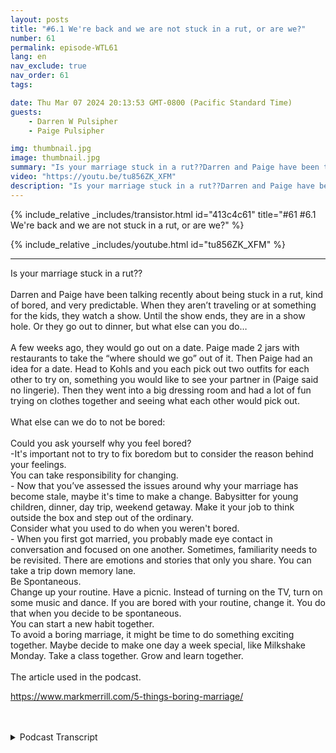 ```yaml
---
layout: posts
title: "#6.1 We're back and we are not stuck in a rut, or are we?"
number: 61
permalink: episode-WTL61
lang: en
nav_exclude: true
nav_order: 61
tags:

date: Thu Mar 07 2024 20:13:53 GMT-0800 (Pacific Standard Time)
guests:
    - Darren W Pulsipher
    - Paige Pulsipher

img: thumbnail.jpg
image: thumbnail.jpg
summary: "Is your marriage stuck in a rut??Darren and Paige have been talking recently about being stuck in a rut, kind of bored, and very predictable. When they aren’t traveling or at something for the kids, they watch a show. Until the show ends, they are in a show hole. Or they go out to dinner, but what else can you do…A few weeks ago, they would go out on a date. Paige made 2 jars with restaurants to take the “where should we go” out of it. Then Paige had an idea for a date. Head to Kohls and you each pick out two outfits for each other to try on, something you would like to see your partner in (Paige said no lingerie). Then they went into a big dressing room and had a lot of fun trying on clothes together and seeing what each other would pick out. What else can we do to not be bored:Could you ask yourself why you feel bored?-It's important not to try to fix boredom but to consider the reason behind your feelings.You can take responsibility for changing.- Now that you’ve assessed the issues around why your marriage has become stale, maybe it's time to make a change. Babysitter for young children, dinner, day trip, weekend getaway. Make it your job to think outside the box and step out of the ordinary.Consider what you used to do when you weren't bored. - When you first got married, you probably made eye contact in conversation and focused on one another. Sometimes, familiarity needs to be revisited. There are emotions and stories that only you share. You can take a trip down memory lane.Be Spontaneous.Change up your routine. Have a picnic. Instead of turning on the TV, turn on some music and dance. If you are bored with your routine, change it. You do that when you decide to be spontaneous.You can start a new habit together.To avoid a boring marriage, it might be time to do something exciting together. Maybe decide to make one day a week special, like Milkshake Monday. Take a class together. Grow and learn together. The article used in the podcast. https://www.markmerrill.com/5-things-boring-marriage/"
video: "https://youtu.be/tu856ZK_XFM"
description: "Is your marriage stuck in a rut??Darren and Paige have been talking recently about being stuck in a rut, kind of bored, and very predictable. When they aren’t traveling or at something for the kids, they watch a show. Until the show ends, they are in a show hole. Or they go out to dinner, but what else can you do…A few weeks ago, they would go out on a date. Paige made 2 jars with restaurants to take the “where should we go” out of it. Then Paige had an idea for a date. Head to Kohls and you each pick out two outfits for each other to try on, something you would like to see your partner in (Paige said no lingerie). Then they went into a big dressing room and had a lot of fun trying on clothes together and seeing what each other would pick out. What else can we do to not be bored:Could you ask yourself why you feel bored?-It's important not to try to fix boredom but to consider the reason behind your feelings.You can take responsibility for changing.- Now that you’ve assessed the issues around why your marriage has become stale, maybe it's time to make a change. Babysitter for young children, dinner, day trip, weekend getaway. Make it your job to think outside the box and step out of the ordinary.Consider what you used to do when you weren't bored. - When you first got married, you probably made eye contact in conversation and focused on one another. Sometimes, familiarity needs to be revisited. There are emotions and stories that only you share. You can take a trip down memory lane.Be Spontaneous.Change up your routine. Have a picnic. Instead of turning on the TV, turn on some music and dance. If you are bored with your routine, change it. You do that when you decide to be spontaneous.You can start a new habit together.To avoid a boring marriage, it might be time to do something exciting together. Maybe decide to make one day a week special, like Milkshake Monday. Take a class together. Grow and learn together. The article used in the podcast. https://www.markmerrill.com/5-things-boring-marriage/"
---
```


<div>
{% include_relative _includes/transistor.html id="413c4c61" title="#61 #6.1 We're back and we are not stuck in a rut, or are we?" %}

{% include_relative _includes/youtube.html id="tu856ZK_XFM" %}
</div>

---

<html><head></head><body><div>Is your marriage stuck in a rut??<br><br>Darren and Paige have been talking recently 
about being stuck in a rut, kind of bored, and very predictable. When they aren’t traveling or at something for the 
kids, they watch a show. Until the show ends, they are in a show hole. Or they go out to dinner, but what else can 
you do…<br><br>A few weeks ago, they would go out on a date. Paige made 2 jars with restaurants to take the “where 
should we go” out of it. Then Paige had an idea for a date. Head to Kohls and you each pick out two outfits for each 
other to try on, something you would like to see your partner in (Paige said no lingerie). Then they went into a big 
dressing room and had a lot of fun trying on clothes together and seeing what each other would pick out.&nbsp;
<br><br>What else can we do to not be bored:<br><br>Could you ask yourself why you feel bored?<br>-It's important 
not to try to fix boredom but to consider the reason behind your feelings.<br>You can take responsibility for 
changing.<br>- Now that you’ve assessed the issues around why your marriage has become stale, maybe it's time to make 
a change. Babysitter for young children, dinner, day trip, weekend getaway. Make it your job to think outside the box and step out of the ordinary.<br>Consider what you used to do when you weren't bored.&nbsp;<br>- When you first got married, you probably made eye contact in conversation and focused on one another. Sometimes, familiarity needs to be revisited. There are emotions and stories that only you share. You can take a trip down memory lane.<br>Be Spontaneous.<br>Change up your routine. Have a picnic. Instead of turning on the TV, turn on some music and dance. If you are bored with your routine, change it. You do that when you decide to be spontaneous.<br>You can start a new habit together.<br>To avoid a boring marriage, it might be time to do something exciting together. Maybe decide to make one day a week special, like Milkshake Monday. Take a class together. Grow and learn together.&nbsp;<br><br>The article used in the podcast. 

<a href="https://www.markmerrill.com/5-things-boring-marriage/">https://www.markmerrill.com/5-things-boring-marriage/</a>
<br><br><br></div>


<details>
<summary> Podcast Transcript </summary>

<p>﻿1</p>
<p>Hey, we're back.</p>
<p>It's been about, what, six months,maybe seven months since we podcast it.</p>
<p>It's been a crazy seven months.</p>
<p>We've had a lot going on. I guess.</p>
<p>We have.</p>
<p>And I think even when we dida few podcasts seven months ago,we only did a few podcastslike we haven't been fully back for it.</p>
<p>We've been focusing instantfor a really long time.</p>
<p>No, we haven't.</p>
<p>And I blame the suits for that.</p>
<p>No, not the the Mafia.</p>
<p>Apparel. Men's wear.</p>
<p>No, no TV shows, suits.</p>
<p>It's it's all its fault.</p>
<p>It consumed us for, what, eight seasons?yeah. Yeah.</p>
<p>And we did. We watched a lot. Okay. But.</p>
<p>But I know our listeners are dying to knowwhy we're back, right?</p>
<p>Aren't you all dying to know?</p>
<p>Because we finished shoots.</p>
<p>We finished. We're in the show.</p>
<p>Free time now.</p>
<p>We have free time.</p>
<p>So if you found a new you found a new showfor us to binge watch.</p>
<p>The rookie. The rookie.</p>
<p>We like that show. It's fun. Shotsget you. Okay.</p>
<p>So seriously,you have wanted to come back and podcastfor a really long time and I have beenthe one that has been hesitant.</p>
<p>Well and I have my own podcast Embracing</p>
<p>Digital Transformation that I write.</p>
<p>So I get my podcast fix already. Okay.</p>
<p>But I wanted a podcast with you.</p>
<p>Yeah, just brag about your other podcast.</p>
<p>I it's not bragging.</p>
<p>I get a little,you know, self-promotion, self-promotion.</p>
<p>But you know.</p>
<p>Listen, embracing digital transformation.</p>
<p>No, we actually want you to listento that one.</p>
<p>Yeah. Yes.</p>
<p>Because, you know,you're getting to the point where we can.</p>
<p>Start monetizing. Now. Yeah.</p>
<p>I think you made like a dollar. Lefta dollar 50.</p>
<p>So people, come on, you can help us out.</p>
<p>Help me buy a lemonade.</p>
<p>I was just saying I wanted the lemonade.</p>
<p>All right, but seriously,</p>
<p>So what were you going to say?</p>
<p>Why did we stop podcasting?</p>
<p>Why are we doing it again?</p>
<p>Well, like I said, you.</p>
<p>You have been wanting to start back up.</p>
<p>I have been feeling that we've kind ofsaid everything that there is to sayfrom our perspectiveabout blended families,because our podcast originally startedas a blended family podcast.</p>
<p>Yeah, but it never stuck just to blended.</p>
<p>You know, it didn't we.</p>
<p>Always talked about how to make lemonadewhen life throws you lemons.</p>
<p>Right?</p>
<p>Which is in our introand things like that.</p>
<p>So it kind of already gone that way.</p>
<p>But we're even moving further awayfrom blended families.</p>
<p>Why is that? Paige Not just becausebecause ouryoungest are now moving out of the house.</p>
<p>We're moving to a different space.</p>
<p>So sad.</p>
<p>We have a junior and a senior. That's it.</p>
<p>That's all the stuff anyway.</p>
<p>But yeah, I just I just felt like,</p>
<p>Do we have anything new to say?</p>
<p>Does anybody care about whatwe have to say?</p>
<p>Haven't we said it all?</p>
<p>So that's how I kept feeling.</p>
<p>But in the last month or so,we've been talking about,we really enjoy doing a podcast together.</p>
<p>It it's fun.</p>
<p>It is. It's fun.</p>
<p>It's cheaperthan going to marriage therapy.</p>
<p>That is true.</p>
<p>And this actually gets ustalking a lot about stuff.</p>
<p>Yeah,sometimes I don't want to talk about.</p>
<p>I was going to say, you know, we shouldmaybe have some episodes that arewhere's the lemonade after the recording?</p>
<p>Because Darren doesn't see these thingsuntil we're actually recording.</p>
<p>Like he</p>
<p>I just pulled this up and he was like.</p>
<p>Yeah, the Paige has all the research forthe episodes and then I'm I'm just a tool.</p>
<p>Yeah, well, yeah, you get.</p>
<p>I'm just a tool.</p>
<p>I'm going to I'm going to leave that onealone.</p>
<p>You get the recordingset up and all of that,and then you literally seewhat I have put together, the outline.</p>
<p>We don't have a script.</p>
<p>I just put together an outline.</p>
<p>You see thatas we're getting ready to record.</p>
<p>You know.</p>
<p>Sometimes as we're recording, I'mreading it going, what's. Yes?</p>
<p>So then we if it's anythingnoteworthy,we might have a longer conversation,a dicier conversationafter we stop recording.</p>
<p>So maybe so maybe we should record that.</p>
<p>That'll be on our paid version.</p>
<p>You can find that on YouTube.yeah.</p>
<p>If you subscribe, we'll. We'll set it up.</p>
<p>You can subscribe and see the see the postepisode discussion.</p>
<p>Some outtakes that might be more excitingthan the recording.</p>
<p>Ah, but today we're going to talk aboutwhen your marriage is stuck in a rut.</p>
<p>What's it? Let's get to that.wait, we didn't finishtalking about our new format.okay.</p>
<p>So we're not just going to be talkingabout blended families.</p>
<p>We are going to have one.</p>
<p>We're goingto have four out of the four weeks.</p>
<p>We're going to talk about four differentthings or talk about relationships.</p>
<p>One week we're going to talk about blendedfamilies.</p>
<p>One week we're going to talk aboutwhat are the other travel.</p>
<p>Yeah, travel, maybe date ideas,</p>
<p>I think one.</p>
<p>And then the other one iswe're going to talk about a current eventbecause I know you're all dying to have</p>
<p>Darren Paige talk about current events.</p>
<p>You need to know how we feel about.</p>
<p>Yeah, well.</p>
<p>We'll we'll obviously pick thingsthat we don't agree onbecause that's more fun to listen to.</p>
<p>That's that's really easy.</p>
<p>We don't agree on a lot of stuff,you know.</p>
<p>Until we're done with the conversation,then she obviously agrees with that.yeah. Always, always.</p>
<p>I think 95% of our conversationsend with let's just agree to disagree.</p>
<p>I think she just likes to disagreewith you.</p>
<p>Do say that you're like,why do you want to argue with me?</p>
<p>Yeah, because I just do.</p>
<p>Okay, now back to so todaywe're going to talk aboutare you stuck in a rutwith your relationship?</p>
<p>Because we've we've been feeling that way,especially after we finish suits.</p>
<p>Well, yeah, because our whole.</p>
<p>Our whole world revolves around suits.</p>
<p>Derek, do you have timeto watch your suits for lunch?</p>
<p>Yeah, I do. It's 40 minutes long.</p>
<p>Yeah. Okay.</p>
<p>That is pretty.</p>
<p>Is pretty sad. Our date night,it was like what you want to do tonight?</p>
<p>Let's get some takeout and watch suits.</p>
<p>Yeah, we can.</p>
<p>We can slam downfive episodes of suits and one.my goodness.</p>
<p>We did watch suits on video, Angel. We.</p>
<p>We had to. There is.</p>
<p>Yeah.</p>
<p>If you don't know what good Angel is,look it up it, itcleans up the language or anything elsethat's in our show.</p>
<p>So we did watch it on Ben because there'squite a bit of swearing in it.</p>
<p>So we have been talking aboutare we stuck in a rut?</p>
<p>Are we are we pretty boring?</p>
<p>And so several weeks agowe were like, hey, date nights coming up,what should we do?</p>
<p>And we literally were like,</p>
<p>What should we do?</p>
<p>What should we do?</p>
<p>So we plan for how to do dating.</p>
<p>We what? Yeah, we put we plan it.</p>
<p>We said, what should we do for play?</p>
<p>And you said, Hey, let's plan outsome dates and do something about that.</p>
<p>And that'swhat we ended up doing that night.</p>
<p>We didn't go out at all.</p>
<p>We just sat around and talked about thingsthat we could do, ideas let's remember.</p>
<p>No, I don'tremember that.</p>
<p>That's all we ask. What we have.</p>
<p>So we did.</p>
<p>And that's what led to your jaw idea.</p>
<p>Know the joke?</p>
<p>Okay. Okay.</p>
<p>Don't you remember? Yes. So the Jared.</p>
<p>So let me explain the jar idea.</p>
<p>I have two jars because I don't knowif you guys are like this,but we spend probably a half hour whenwe go out to dinner going, where do we go?</p>
<p>I don't care.</p>
<p>Where do you want to go? I don't know.</p>
<p>Where do you want to go?</p>
<p>And then, you know, one of us might saywe should go here.</p>
<p>Another one goes, I.</p>
<p>I just had. That.</p>
<p>Okay. No, no, I'll say the truth there.</p>
<p>I know it's always Darren that always says</p>
<p>I'm not in the mood for that.</p>
<p>That not</p>
<p>I eat anything and everything.</p>
<p>That's true, anything, anytime.</p>
<p>But okay. So it should go.</p>
<p>No, it's your turn to pick and I'll go,okay, we're going to do Mexican because.</p>
<p>That's not true.</p>
<p>I'll say do anything except for Indian.</p>
<p>I don't like Indian food. That's right.</p>
<p>And then I say,</p>
<p>All right, let's go to Mexican.</p>
<p>She goes, I might if I had that for lunch.</p>
<p>I don't want for.</p>
<p>I think we all relate to this.</p>
<p>So any who.</p>
<p>Okay, I made two jars.</p>
<p>One jar has like fast casual restaurants,restaurants we've been wanting to tryand which restaurants we already like.</p>
<p>Yeah, the other one is nicer.</p>
<p>Restaurantssit down, more expensive restaurants,which I don't typically like those.</p>
<p>I don't. Know.</p>
<p>But you like sitting down and do.</p>
<p>I don't know.</p>
<p>I hate spending money on on food.</p>
<p>I don't know.</p>
<p>I think it's just a waste.</p>
<p>But anyway, so we have two jars. Soa couple of weeks agowe picked one out of the night store.</p>
<p>Yeah. And we went to Sienna.</p>
<p>It was a great dinner,but we were trying to decide at dinner.</p>
<p>We were trying to decidewhat we were going to do.</p>
<p>Yeah.</p>
<p>After dinner and what we end up doing.</p>
<p>I said, drive to Kohl's.that's right.</p>
<p>Yeah, you did? Yeah.</p>
<p>I said, Drive to Kohl's.</p>
<p>And you said,</p>
<p>Why are we going to go shopping?</p>
<p>Yeah.</p>
<p>You were like,</p>
<p>No, Christmas just happened.</p>
<p>We've spent a lot of money.</p>
<p>Why are we going to Kohl's? I'm like,</p>
<p>Just go to Kohl's.</p>
<p>So we went to Kohl's and we got in thereand I said, Okay, you go pick outtwo outfits for me to try on thatyou want to see me try on two trap.</p>
<p>And it's a trap.</p>
<p>I went and picked out two outfitsfor you to try it.</p>
<p>And then you did asked me if you couldpick out lingerie for me to try.</p>
<p>I which I said, no,this was not that kind of date.</p>
<p>I was boring. They told you?</p>
<p>No, We had a lot of fun.</p>
<p>It was fun.</p>
<p>So you picked outyou actually picked out like.</p>
<p>Four out four outfits.</p>
<p>Because you picked outlike you picked a silly one.</p>
<p>All you have to do is silly one.</p>
<p>I didn't pick a silly one for you.</p>
<p>No, you didn't.</p>
<p>I picked out. But it was interesting.</p>
<p>It's interesting, though, to see what your</p>
<p>I like scene.</p>
<p>What does it mean?</p>
<p>I'm going to dress that way.</p>
<p>But I like to seebut I think.</p>
<p>Was the it was the leather booty shortsthat she wouldn't put on.</p>
<p>No it.</p>
<p>Was. Itit was actually interesting because.</p>
<p>I dressed you preppy.</p>
<p>You did, as anyone knows who knows me.</p>
<p>I love clothes, I love shopping,</p>
<p>I love buying clothes.</p>
<p>I love wherenew outfits, love it, love it all.</p>
<p>Darren knows this about me.</p>
<p>And so I wanted to see.</p>
<p>But I mean, I don't get your inputvery often on what I buy or what I wear.</p>
<p>So I was curiousto see what you would pick out for me.</p>
<p>And it was all preppy and I used to love.</p>
<p>I mean, hello, I'm from the eighties.</p>
<p>Preppy.</p>
<p>Preppy works for me.</p>
<p>But you didn't get anything.</p>
<p>I did. I bought that one shirt. yeah?no. We bought the one shirt for me. yeah.</p>
<p>And then the fun outfit I got her,which was the elf costume.</p>
<p>Yeah, it was on clearance for $6.</p>
<p>Yeah, it's.</p>
<p>It's the outfit from Elf that Jovi wearswhen she grows up as well.</p>
<p>So we bought that.</p>
<p>It was actually.</p>
<p>It was cute. And I will wear that.</p>
<p>Yeah, it's pretty cute.</p>
<p>And then I picked out two outfitsthat I wanted you to try onand you got a chance to see them.</p>
<p>And they were preppy outfits.</p>
<p>They were preppy outfits.</p>
<p>I love you in preppy outfits,but you didn't want to buy anything.</p>
<p>No, I'm still.</p>
<p>Losing you, still losing weight.</p>
<p>So you want to buy anything yet? Butit was fun we went into.</p>
<p>Trust me,</p>
<p>Kohl's is dead on a Friday night.</p>
<p>There was no one there.</p>
<p>And so we went.</p>
<p>We didn't knowif you were supposed to do this or not.</p>
<p>We went into a dressing roomand we picked the big one, and we.</p>
<p>We changed our clothes right there.</p>
<p>Yeah, we changed.</p>
<p>We were in the same dressing roomtogether.</p>
<p>I don't know if you're actually supposedto do that in Kohl's,but nobody said anything.</p>
<p>Like I said, nobody was there.</p>
<p>So it was fun. It was really fun.</p>
<p>That was our date.</p>
<p>Yeah. Yeah, it was fun. So.</p>
<p>So doing things.</p>
<p>I guess what you're saying iswe need to do things that area little out of the ordinary. Yes.</p>
<p>Then your typical date night of fast foodand watching shows. Yes.</p>
<p>Not fast food.</p>
<p>We don't eat fast food.</p>
<p>We fast, casual, fast, casual.</p>
<p>Well, I'm just saying we would neverget Burger King or McDonald's.</p>
<p>GROSS.</p>
<p>We get Chipotle or or our Thai for our.</p>
<p>Podcast is not sponsoredby McDonald's or Burger King now.</p>
<p>But if they would have,they want to be kids.</p>
<p>I think you</p>
<p>I think you killed that one just now.</p>
<p>Okay, So Idid some research.</p>
<p>Yep. You did?</p>
<p>On, you know, Mr.</p>
<p>Google and said, you know, stuck in a rut.</p>
<p>Marriages.</p>
<p>What what can we doto not be bored in our marriage?</p>
<p>Because I think it's important.</p>
<p>I think it's importantto not be stuck in a rut.</p>
<p>When you found a couple of articles,right?</p>
<p>I did. I did.</p>
<p>You can find those onthe on the blog site.</p>
<p>We always reference the articles.</p>
<p>There's a link thereso you can look at those.</p>
<p>But you zoned in on one five thingsof a boring marriage.</p>
<p>Five things, two of.</p>
<p>A boring marriage.</p>
<p>Well, five things to do</p>
<p>To not have a boring marriage.</p>
<p>Yes, to help boredom.</p>
<p>So the first one, ask yourself, Darren.</p>
<p>I'm going to.</p>
<p>Ask yourselfwhy you feel bored in our marriage.</p>
<p>I don't feel bored in my marriage.</p>
<p>That is true.</p>
<p>It was methat was feeling bored. Marriage.</p>
<p>I'm perfectly fine staying homeand watching suits and eating Thai.</p>
<p>Yes, you are.</p>
<p>But you're also.</p>
<p>That's one thing I love about you.</p>
<p>You will do anything like literallyif I say we should stay on tonight,watch you. You're like, Great.</p>
<p>If I say let's go out and go dancing,you would say, Great, like you.</p>
<p>You are just you are flexible.</p>
<p>You will you are great that way.</p>
<p>So it says in this article,</p>
<p>Ask yourself why you feel bored.</p>
<p>So it says it's importantnot to try to simply fix boredom,but to consider the reasonbehind your feelings.</p>
<p>So, honey, why do you feel bored?</p>
<p>I just.</p>
<p>It's just like nightafter night of doing the same thing.</p>
<p>I think that's boring.</p>
<p>Okay, so on monotony.</p>
<p>Monotony. Not so many nights.</p>
<p>We'll watch the bat.</p>
<p>No, Tuesday nightswe watch the bachelor bachelor.</p>
<p>Wednesday nights we'll watch Rookie.</p>
<p>I got.</p>
<p>And then Thursday nights we'll watch Rickyand then Friday night to watch for a key.</p>
<p>No, we'll throw on another showand then we'll be on Friday.</p>
<p>Night four. Okay.</p>
<p>But I see what you're saying.</p>
<p>If it's the same thing overand over again, then you become complacentin your relationship.</p>
<p>You do.</p>
<p>And I think that it takes you startnot even really communicatingwith each other.</p>
<p>Like it's just like you're.</p>
<p>Not you're just complacent.</p>
<p>You're just on your treadmill of we knowwhat we're going to do, let's do it.</p>
<p>And you know what I mean?</p>
<p>Yeah, we've donea lot of different fun, fun dates.</p>
<p>You remember thatone progressive dinner that we did? Yes.</p>
<p>But that was like,you know, two years ago. So.</p>
<p>Yeah, I know. Butwe can't do the sameprogressive dinnerevery week that get boring.</p>
<p>I think.</p>
<p>I think what we're trying to say isyour relationships are always going to gothrough theseups and downs. And yes.</p>
<p>You'll be busy with workor grandkids or kids.</p>
<p>And in the most important relationship,you have is the one with your spouse.</p>
<p>So you got to spice it up.</p>
<p>Okay.</p>
<p>So number one, ask yourselfwhy you feel bored.</p>
<p>Okay. Okay. So we did that one,take responsibility for changing.</p>
<p>So this is not changing your spouse?</p>
<p>No, this is changing you.</p>
<p>So it says now that you've assessedthe issues around why you're bored,it's time to make a change.</p>
<p>So it's suggested,you know, if you have young children,make sure you're arrangingfor a babysitter, you know, once a week,every other week, whatever you can afford,you know, make sureyou're going out to dinner or to lunch.</p>
<p>Make sure, you know, do day trips,do a weekend getaway, which we just did.</p>
<p>We just did.</p>
<p>We just did a weekend getaway for Darren'sbirthday, which is in January.</p>
<p>I got him tickets to the opera.</p>
<p>There was an opera coming to Sacramento,and Darren loves the opera and.</p>
<p>This was a weird opera.</p>
<p>It was a weird opera.</p>
<p>It was really weird. But it was fun.</p>
<p>We dressed up.</p>
<p>It was fun.</p>
<p>It's fun. I love I love dressing up.</p>
<p>She and Paigeall dressed to the nines and everyone'slooking at her when we walk in.yes, everyone. Everyone is looking at me.</p>
<p>How many commentsdid you get at the opera about your dress?</p>
<p>Everyone.</p>
<p>What commentsdid you get in the opera about your dress?</p>
<p>I got a few people liked my dress.</p>
<p>Yes, but yes.</p>
<p>I'm glad that you thinkthat everyone's looking at me. They are.</p>
<p>That's really.</p>
<p>I'm walking behind youwatching and staring him down.my mother.</p>
<p>Just so we just did that.</p>
<p>That was really fun.</p>
<p>And it was chill. Like,we didn't do a whole lot.</p>
<p>We slept in.</p>
<p>You are working on your dissertation?</p>
<p>I took a nap.</p>
<p>Like it was not anything exciting,but it was just nice to.</p>
<p>Just was different. It was fun.</p>
<p>Was just to not havethe responsibilities of being.</p>
<p>So that was very much out of the ordinary.</p>
<p>Yes. So it says in this article,</p>
<p>I like thissaid,make it your job to think outside the box.</p>
<p>Step out of the ordinary.</p>
<p>So now, obviously, if you're both workingfull time, you can't make ityour full time job to think outside ofthe box for your date nights.</p>
<p>But if one of you hasa more flexible schedule than the other,maybe you can, you know, that personcan take it upon themselves, right?</p>
<p>To be like, Hey,</p>
<p>I'm going to come up with some ideas.</p>
<p>But it also has to be balanced.</p>
<p>Occasionallythe other person has to step inand say, you know, Hey, I'll come upwith an idea for this weekend. But.</p>
<p>Well,and there's also lots of books out there.</p>
<p>Yeah, 100, 100 dating ideas or we've gotone that we scratch off and Yeah.</p>
<p>And they don't cost a lot.</p>
<p>And you can do some really fun thingswithout it costing a whole lot.</p>
<p>Just change things up, I guess is what.</p>
<p>And as soon as it starts to get warmer,which here in California,it is gorgeous today.</p>
<p>There's so much more to do when it's niceoutside.</p>
<p>Yeah, you can go paddleboarding,you can go to the lake and have a picnic.</p>
<p>I mean, you can go onhikes are so bike rides.</p>
<p>There's so many things to dowhen the weather's nice.</p>
<p>All right.</p>
<p>Okay.</p>
<p>Next one, Consider what you used to dowhen you weren't bored.</p>
<p>Isn't that interesting?</p>
<p>So it said when you firstgot married, you probably made eye contactin conversation.</p>
<p>Right?</p>
<p>And you focused on one another, right?</p>
<p>Right.</p>
<p>Because you werestill learning about each otherand you were still super interested.</p>
<p>And then it says sometimesfamiliarity needs to be revisited.</p>
<p>So it says talk aboutlike there's stories and things thathave happened that only you and I shareand that only you and I know about itsaid, Take a trip down memory.</p>
<p>Lane like that one time.</p>
<p>You remember that one time? Yep,</p>
<p>I do remember. There's lots of one time.</p>
<p>So when I would talk about that.</p>
<p>But no, it's just take a trip downmemory lane.</p>
<p>Like what?</p>
<p>So when you go out to dinnerand if you're like, Wow,there's nothing for us to talk aboutbesides the kids or work, right?</p>
<p>So take it, you know, reminisceabout when you were dating,about when you're, you know,your wedding day or the first year.</p>
<p>Just reminisceabout some of the good times.</p>
<p>And I really like that one.</p>
<p>No, I like that one, too.</p>
<p>Now, the eye contact thingthat can be kind of hard.</p>
<p>Because you're looking at your phone.</p>
<p>No one not looking at my phone.</p>
<p>I said, that's what you know.</p>
<p>As men. No, the trick, right.</p>
<p>You don't have to look at her eyesthe whole time.</p>
<p>You can look at her eyebrows.my gosh.</p>
<p>Her ears or her nose.</p>
<p>Because it gets boringlooking in my eyes. No.no. It's.</p>
<p>Some people feel uncomfortablelooking in other people's eyes.</p>
<p>Well, now, when you're married, doyou feel uncomfortable looking in my eyes?</p>
<p>No, I don't.</p>
<p>But I know people that.</p>
<p>Do looking at their spouses eyes.</p>
<p>That's weird.</p>
<p>If you're. If you're uncomfortablelooking at your spouse.</p>
<p>I'm really sorry for all the people.</p>
<p>My wife just offended that.</p>
<p>You need to get some counselingif you're uncomfortablelooking in your spouse's eyes.</p>
<p>I'm just going to put that out there.</p>
<p>I'm sorry for the offense she just put on.</p>
<p>Okay. Number four,be spontaneous.</p>
<p>Change up your routine.</p>
<p>You know, I think this isthis has become an issue because of COVID.</p>
<p>I work from home now.</p>
<p>Yes. Right.</p>
<p>So before the house was your.</p>
<p>It was my domain domain.</p>
<p>Now it is House is my domainand your domain together.</p>
<p>Yeah.</p>
<p>Which I think is hilarious becauseyou move me from my man cave upstairsto the office downstairs,which is in the center of her domain.</p>
<p>So it's because I wanted the game roomto truly be a game room.</p>
<p>I think you. Just want me around. I do.</p>
<p>I want you within ten feet of me all dayfreaking long.</p>
<p>You got it right.</p>
<p>I'm at home more than you are now.</p>
<p>That is very true.</p>
<p>That is true.</p>
<p>Okay, But yes, be spontaneous.</p>
<p>So instead of turning on the TV,that's your go to that's an easy go to.</p>
<p>It's a turn on some music dance.</p>
<p>Talk aboutyour what music was at your weddingor what was our songwhen we were dating like dance to those.</p>
<p>It says if you're bored with your routine,change the routine.</p>
<p>Well, there's a lot of really interestingthings that you may not even think of.</p>
<p>Some of the routines you can dois go to a high school sporting event.</p>
<p>They're pretty cheap.</p>
<p>Yeah. Yeah, they are.</p>
<p>And that can be a lot of fun, too,you know?</p>
<p>And then that'll bring back memoriesof when you were in high schoolthat you could share with your spouse.</p>
<p>Maybe you went to high schooltogether. Yep.</p>
<p>Or there's alwayscommunity things going on.</p>
<p>You'd be surprisedat how many community eventsthere are in your wherever you live.</p>
<p>There's lots going onthat you can explore is interesting.</p>
<p>Even when we were on our little getaway,we just went to,we just went 25 minutes awaylike we did not go far.</p>
<p>And we spent the night at a hoteland we were chilling.</p>
<p>But then I found this mansionthat wasjust 10 minutes away from our hotel,walking for free that you can tour.</p>
<p>And we went and did that.</p>
<p>Yeah, that was fun. It was. Fun.</p>
<p>Yeah. We learned a little bitabout the history in California. Yeah.</p>
<p>And it's just interestingthat they're thingsthat are so close to your homethat you haven't even exploredand they don't have to cost much money.</p>
<p>So they may be spontaneous.</p>
<p>Be spontaneous.</p>
<p>Okay, This next one I think is hilarious.</p>
<p>Okay. It's start a new have it together.</p>
<p>Why is a hilarious.</p>
<p>Because it's a habitwhich means it's repetitive,which means itthen becomes boring later on.my gosh.</p>
<p>Well, not for a bit.</p>
<p>Not for a bit. All right.</p>
<p>So one of the ones they had,</p>
<p>I think this one's funny as well.</p>
<p>Milkshake Monday.</p>
<p>And in our house, if you have a milkshake</p>
<p>Monday, you have an upset</p>
<p>Monday night upset tummy Monday night.</p>
<p>And a tired Tuesday for being upsettummy all night.</p>
<p>Yes I know I like. I like this idea where.</p>
<p>I had you.</p>
<p>Every Thursday morning we're going to goand we did this where we weren'tstuck in a total rush.</p>
<p>We started playing pickleball Mondaymorning. It's just we did.</p>
<p>Just you and I. Yeah, that was fun.</p>
<p>It was fun.</p>
<p>We need to get back to that.</p>
<p>We haven't. We've been hit and miss.</p>
<p>But yeah,it says to not have a boring marriageit might take some,you know, takes some doingsome exciting things togetheror like you said,just making like one special like Yeah,</p>
<p>I kind of like that idea.</p>
<p>Like one day a week is special.</p>
<p>It's whatever it isfor just you and your spouse.</p>
<p>And do you think this iseven more important?</p>
<p>Has you become empty nesters? Yes.</p>
<p>Which we're getting close to, Right?</p>
<p>We've got a year and a half and. Yep.</p>
<p>Paige, you can be crying every daybecause she misses the boys. Yep.</p>
<p>I think it's really importantbecause, man,your days can just run into one another.</p>
<p>So you could do Taco Tuesdaymilkshake Monday.</p>
<p>Everything is around food,</p>
<p>I just sayyou can volunteer.</p>
<p>There's plenty of placesthat will take volunteers where you can govolunteer for two or 3 hours a week.</p>
<p>Yeah, and on the same day.</p>
<p>And that could be.</p>
<p>That could be a really great thingto do as a coupleor even do individually,because now you have something to talkwith your spouse. Yes.</p>
<p>I mean, say it does. I mean, this did sayyou starting to have it together.</p>
<p>But I think it's also equally as importantto do things on your own.</p>
<p>And then you have something to talk about,</p>
<p>Right.</p>
<p>Like I did this todayand I'm going to share this. So.</p>
<p>Yeah. Well, hey.</p>
<p>And so it was really funnyat the food bank where I was today,where someone brought in,you know, £5,000 of mashed potato pearls.</p>
<p>And you know what we do with it?</p>
<p>We didn't know what to do with it.</p>
<p>You know, just little things that you doevery day that will bring up conversationand help you continue to connectwith your spouse.</p>
<p>Sounds good.</p>
<p>Sounds likewe're not stuck in a rut anymore.</p>
<p>I don't thinkwe were really stuck in a rut.</p>
<p>It was justwe were just sad because suits ended.</p>
<p>That's all it was.</p>
<p>You were just going through withdrawals.</p>
<p>Show hole, show hole.</p>
<p>All right, Our lemonade moment of the.</p>
<p>Week has to do with our little getaway.</p>
<p>So because I've been attendingthe same hotel chain for 30 years,we get access to the club lounge,which is really kind of cool,because they have desserts at nightand we get free breakfast in the morning.</p>
<p>So it's kind of fun.</p>
<p>So we go to the lounge to get dessertand they had chocolate cheesecake thereand we were like,</p>
<p>Yes, we'll come back later and get that.</p>
<p>After we go eat some dinner, we'll comeback and get a chocolate cheesecake.</p>
<p>We came backand there was a family in therewith four little kids and they tookall the chocolate cheesecake.</p>
<p>Yeah, they were sitting there withall these cheesecakes in front of them.</p>
<p>I think they were going to take them backto their hotel.</p>
<p>I don't know.</p>
<p>Those kids looked like they took one biteand it was like, I'm going to take onebite and throw it away. And I was like,</p>
<p>Are you kidding me?</p>
<p>I wanted that chocolate cheesecake.</p>
<p>But the lemonade from thatis itbecause there was no chocolate cheesecake?</p>
<p>It saved me from gettinga stomach ache that night because I.</p>
<p>I would not have been able to resistresist the chocolate cheese.</p>
<p>So. All right.</p>
<p>So we found some lemonade.</p>
<p>We did, even though weliterally were like, seriously.</p>
<p>And we actually that work there.</p>
<p>Is there anymore in the back.</p>
<p>She said, Nope, we're all out.</p>
<p>More like kids, little kid.</p>
<p>I know.</p>
<p>I was like, I'm going to go stealthat chocolate cheesecake from that kid.</p>
<p>I don't care if they took a bite out.</p>

</details>
